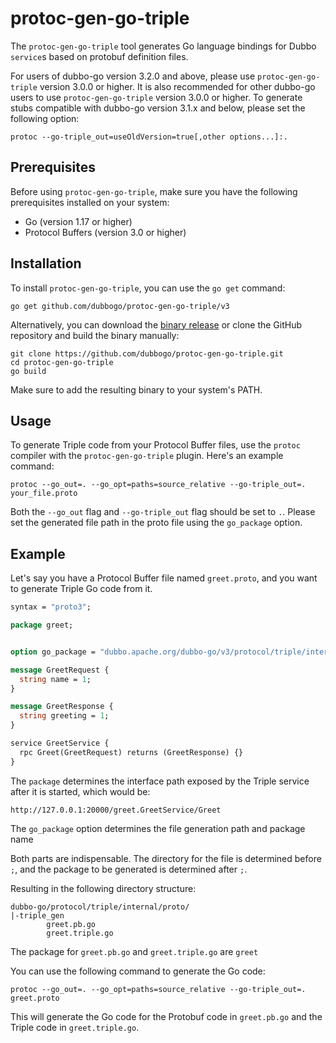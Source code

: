 

# protoc-gen-go-triple

The `protoc-gen-go-triple` tool generates Go language bindings for Dubbo `service`s based on protobuf definition files.

For users of dubbo-go version 3.2.0 and above, please use `protoc-gen-go-triple` version 3.0.0 or higher. It is also recommended for other dubbo-go users to use `protoc-gen-go-triple` version 3.0.0 or higher. To generate stubs compatible with dubbo-go version 3.1.x and below, please set the following option:

```
protoc --go-triple_out=useOldVersion=true[,other options...]:.
```

## Prerequisites

Before using `protoc-gen-go-triple`, make sure you have the following prerequisites installed on your system:

- Go (version 1.17 or higher)
- Protocol Buffers (version 3.0 or higher)

## Installation

To install `protoc-gen-go-triple`, you can use the `go get` command:

```shell
go get github.com/dubbogo/protoc-gen-go-triple/v3
```

Alternatively, you can download the [binary release](https://github.com/dubbogo/protoc-gen-go-triple/releases/tag/v3.0.2) or clone the GitHub repository and build the binary manually:

```shell
git clone https://github.com/dubbogo/protoc-gen-go-triple.git
cd protoc-gen-go-triple
go build
```

Make sure to add the resulting binary to your system's PATH.

## Usage

To generate Triple code from your Protocol Buffer files, use the `protoc` compiler with the `protoc-gen-go-triple` plugin. Here's an example command:

```shell
protoc --go_out=. --go_opt=paths=source_relative --go-triple_out=. your_file.proto
```

Both the `--go_out` flag and `--go-triple_out` flag should be set to `.`. Please set the generated file path in the proto file using the `go_package` option.

## Example

Let's say you have a Protocol Buffer file named `greet.proto`, and you want to generate Triple Go code from it.

```proto
syntax = "proto3";

package greet;


option go_package = "dubbo.apache.org/dubbo-go/v3/protocol/triple/internal/proto/dubbo3_gen;greet";

message GreetRequest {
  string name = 1;
}

message GreetResponse {
  string greeting = 1;
}

service GreetService {
  rpc Greet(GreetRequest) returns (GreetResponse) {}
}
```

The `package` determines the interface path exposed by the Triple service after it is started, which would be:

```https
http://127.0.0.1:20000/greet.GreetService/Greet
```

The `go_package` option determines the file generation path and package name

Both parts are indispensable. The directory for the file is determined before `;`, and the package to be generated is determined after `;`.

Resulting in the following directory structure:

```
dubbo-go/protocol/triple/internal/proto/
|-triple_gen
		greet.pb.go
		greet.triple.go
```

The package for `greet.pb.go` and `greet.triple.go` are `greet`

You can use the following command to generate the Go code:

```shell
protoc --go_out=. --go_opt=paths=source_relative --go-triple_out=. greet.proto
```

This will generate the Go code for the Protobuf code in `greet.pb.go` and the Triple code in `greet.triple.go`.

